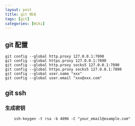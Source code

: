 ```yaml
---
layout: post
title: git 相关
tags: [git]
categories: [Wiki]
---
```


## git 配置

```shell
git config --global http.proxy 127.0.0.1:7890
git config --global https.proxy 127.0.0.1:7890
git config --global http.proxy socks5 127.0.0.1:7890
git config --global https.proxy socks5 127.0.0.1:7890
git config --global user.name "xxx"
git config --global user.email "xxx@xxx.com"
```

## git ssh

### 生成密钥

```shell
    ssh-keygen -t rsa -b 4096 -C "your_email@example.com"
```
